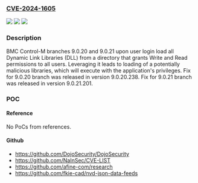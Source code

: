 ### [CVE-2024-1605](https://cve.mitre.org/cgi-bin/cvename.cgi?name=CVE-2024-1605)
![](https://img.shields.io/static/v1?label=Product&message=Control-M&color=blue)
![](https://img.shields.io/static/v1?label=Version&message=9.0.20%3C%209.0.20.238%20&color=brighgreen)
![](https://img.shields.io/static/v1?label=Vulnerability&message=CWE-276%20Incorrect%20Default%20Permissions&color=brighgreen)

### Description

BMC Control-M  branches 9.0.20 and 9.0.21 upon user login load all Dynamic Link Libraries (DLL)  from a directory that grants Write and Read permissions to all users. Leveraging it leads to loading of a potentially malicious libraries, which will execute with the application's privileges. Fix for 9.0.20 branch was released in version 9.0.20.238. Fix for 9.0.21 branch was released in version 9.0.21.201.

### POC

#### Reference
No PoCs from references.

#### Github
- https://github.com/DojoSecurity/DojoSecurity
- https://github.com/NaInSec/CVE-LIST
- https://github.com/afine-com/research
- https://github.com/fkie-cad/nvd-json-data-feeds

